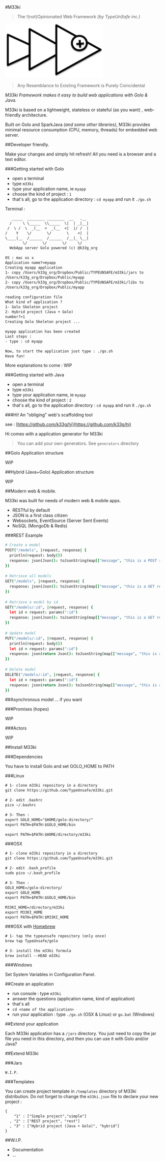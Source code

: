 #M33ki

>The !(not)Opinionated Web Framework *(by TypeUnSafe inc.)*

![...](meekilogo.png)

>Any Resemblance to Existing Framework is Purely Coincidental

*M33ki Framework makes it easy to build web applications with Golo & Java.*

M33ki is based on a lightweight, stateless or stateful (as you want) , web-friendly architecture.

Built on Golo and SparkJava *(and some other libraries)*, M33ki provides minimal resource consumption (CPU, memory, threads) for embedded web server.

##Developer friendly.

Make your changes and simply hit refresh! All you need is a browser and a text editor.

###Getting started with Golo

- open a terminal
- type `m33ki`
- type your application name, ie `myapp`
- choose the kind of project : `1`
- that's all, go to the application directory : `cd myapp` and run it `./go.sh`

Terminal :

       _____  ________ ________  __   .__
      /     \ \_____  \\_____  \|  | _|__|
     /  \ /  \  _(__  <  _(__  <|  |/ /  |
    /    Y    \/       \/       \    <|  |
    \____|__  /______  /______  /__|_ \__|
            \/       \/       \/     \/
      WebApp server Golo powered (c) @k33g_org

    OS : mac os x
    Application name?>myapp
    Creating myapp application
    1- copy /Users/k33g_org/Dropbox/Public/TYPEUNSAFE/m33ki/jars to /Users/k33g_org/Dropbox/Public/myapp
    2- copy /Users/k33g_org/Dropbox/Public/TYPEUNSAFE/m33ki/libs to /Users/k33g_org/Dropbox/Public/myapp

    reading configuration file
    What kind of application ?
    1- Golo Skeleton project
    2- Hybrid project (Java + Golo)
    number?>1
    Creating Golo Skeleton project ...

    myapp application has been created
    Last steps :
    - type : cd myapp

    Now, to start the application just type : ./go.sh
    Have fun!

More explanations to come : WIP

###Getting started with Java

- open a terminal
- type `m33ki`
- type your application name, ie `myapp`
- choose the kind of project : `2`
- that's all, go to the application directory : `cd myapp` and run it `./go.sh`

###Hi! An "obliging" web's scaffolding tool

see : [https://github.com/k33g/hi](https://github.com/k33g/hi)

Hi comes with a application generator for M33ki

>You can add your own generators. See `generators` directory


##Golo Application structure

WIP

##Hybrid (Java+Golo) Application structure

WIP

##Modern web & mobile.

M33ki was built for needs of modern web & mobile apps.

- RESTful by default
- JSON is a first class citizen
- Websockets, EventSource (Server Sent Events)
- NoSQL (MongoDb & Redis)

###REST Example

```coffeescript
# Create a model
POST("/models", |request, response| {
  println(request: body())
  response: json(Json(): toJsonString(map[["message", "this is a POST request"]])): status(201) # 201: created
})

# Retrieve all models
GET("/models", |request, response| {
  response: json(Json(): toJsonString(map[["message", "this is a GET request"]]))
})

# Retrieve a model by id
GET("/models/:id", |request, response| {
  let id = request: params(":id")
  response: json(Json(): toJsonString(map[["message", "this is a GET request with id="+id]]))
})

# Update model
PUT("/models/:id", |request, response| {
  println(request: body())
  let id = request: params(":id")
  response: json(return Json(): toJsonString(map[["message", "this is a PUT request with id="+id]]))
})

# Delete model
DELETE("/models/:id", |request, response| {
  let id = request: params(":id")
  response: json(return Json(): toJsonString(map[["message", "this is a DELETE request with id="+id]]))
})
```

##Asynchronous model ... if you want

###Promises (hopes)

WIP

###Actors

WIP


##Install M33ki

###Dependencies

You have to install Golo and set GOLO_HOME to PATH

###Linux

    # 1- clone m33ki repository in a directory
    git clone https://github.com/TypeUnsafe/m33ki.git

    # 2- edit .bashrc
    pico ~/.bashrc

    # 3- Then :
    export GOLO_HOME="$HOME/golo-directory/"
    export PATH=$PATH:$GOLO_HOME/bin

    export PATH=$PATH:$HOME/directory/m33ki

###OSX

    # 1- clone m33ki repository in a directory
    git clone https://github.com/TypeUnsafe/m33ki.git

    # 2- edit .bash_profile
    sudo pico ~/.bash_profile

    # 3- Then :
    GOLO_HOME=/golo-directory/
    export GOLO_HOME
    export PATH=$PATH:$GOLO_HOME/bin

    M33KI_HOME=/directory/m33ki
    export M33KI_HOME
    export PATH=$PATH:$M33KI_HOME
    
###OSX with [Homebrew](https://github.com/TypeUnsafe/homebrew-golo)
    
    # 1- tap the typeunsafe repository (only once)
    brew tap TypeUnsafe/golo
    
    # 3- install the m33ki formula
    brew install --HEAD m33ki
    
###Windows

  Set System Variables in Configuration Panel.

##Create an application

- run console : type `m33ki`
- answer the questions (application name, kind of application)
- that's all
- `cd <name of the application>`
- run your application : type `./go.sh` (OSX & Linux) or `go.bat` (Windows)

##Extend your application

Each M33ki application has a `/jars` directory. You just need to copy the jar file you need in this directory, and then you can use it with Golo and/or Java?

##Extend M33ki

###Jars

    W.I.P.

###Templates

You can create project template in `/templates` directory of M33ki distribution. Do not forget to change the `m33ki.json` file to declare your new project :

    {
        "1" : ["Simple project","simple"]
      , "2" : ["REST project", "rest"]
      , "3" : ["Hybrid project (Java + Golo)", "hybrid"]
    }

##W.I.P.

- Documentation
- ...
